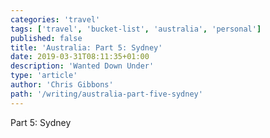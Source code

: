 ```yaml
---
categories: 'travel'
tags: ['travel', 'bucket-list', 'australia', 'personal']
published: false
title: 'Australia: Part 5: Sydney'
date: 2019-03-31T08:11:35+01:00
description: 'Wanted Down Under'
type: 'article'
author: 'Chris Gibbons'
path: '/writing/australia-part-five-sydney'
---
```


Part 5: Sydney

